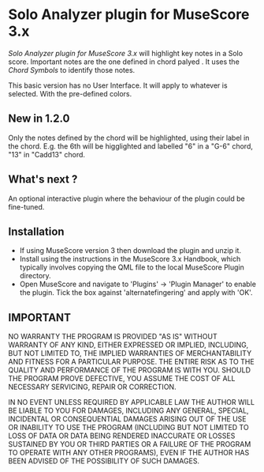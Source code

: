 # Solo Analyzer plugin for MuseScore 3.x
*Solo Analyzer plugin for MuseScore 3.x* will highlight key notes in a Solo score. Important notes are the one defined in chord palyed . It uses the *Chord Symbols* to identify those notes.

This basic version has no User Interface. It will apply to whatever is selected. With the pre-defined colors.

## New in 1.2.0
Only the notes defined by the chord will be highlighted, using their label in the chord. E.g. the 6th will be higglighted and labelled "6" in a "G-6" chord, "13" in "Cadd13" chord.

## What's next ?
An optional interactive plugin where the behaviour of the plugin could be fine-tuned.

## Installation
* If using MuseScore version 3 then download the plugin and unzip it.
* Install using the instructions in the MuseScore 3.x Handbook, which typically involves copying the QML file to the local MuseScore Plugin directory.
* Open MuseScore and navigate to 'Plugins' -> 'Plugin Manager' to enable the plugin. Tick the box against 'alternatefingering' and apply with 'OK'.


## IMPORTANT
NO WARRANTY THE PROGRAM IS PROVIDED "AS IS" WITHOUT WARRANTY OF ANY KIND, EITHER EXPRESSED OR IMPLIED, INCLUDING, BUT NOT LIMITED TO, THE IMPLIED WARRANTIES OF MERCHANTABILITY AND FITNESS FOR A PARTICULAR PURPOSE. THE ENTIRE RISK AS TO THE QUALITY AND PERFORMANCE OF THE PROGRAM IS WITH YOU. SHOULD THE PROGRAM PROVE DEFECTIVE, YOU ASSUME THE COST OF ALL NECESSARY SERVICING, REPAIR OR CORRECTION.

IN NO EVENT UNLESS REQUIRED BY APPLICABLE LAW THE AUTHOR WILL BE LIABLE TO YOU FOR DAMAGES, INCLUDING ANY GENERAL, SPECIAL, INCIDENTAL OR CONSEQUENTIAL DAMAGES ARISING OUT OF THE USE OR INABILITY TO USE THE PROGRAM (INCLUDING BUT NOT LIMITED TO LOSS OF DATA OR DATA BEING RENDERED INACCURATE OR LOSSES SUSTAINED BY YOU OR THIRD PARTIES OR A FAILURE OF THE PROGRAM TO OPERATE WITH ANY OTHER PROGRAMS), EVEN IF THE AUTHOR HAS BEEN ADVISED OF THE POSSIBILITY OF SUCH DAMAGES.

